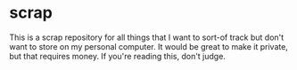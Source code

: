 # scrap

This is a scrap repository for all things that I want to sort-of track but don't want to store on my personal computer. It would be great to make it private, but that requires money. If you're reading this, don't judge.

